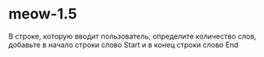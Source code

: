 # meow-1.5
В строке, которую вводит пользователь, определите количество слов, добавьте в начало строки слово Start и в конец строки слово End

